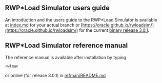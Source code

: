 ## RWP\*Load Simulator users guide

An introduction and the users guide to the RWP\*Load Simulator is available at
[index.md](index.md) for your actual branch or
[https://oracle.github.io/rwloadsim/](https://oracle.github.io/rwloadsim/)
for the current
[binary release 3.0.1](https://github.com/oracle/rwloadsim/releases).

## RWP\*Load Simulator reference manual

The reference manual is available after installation by typing
```
rwlman
```
or online (for release 3.0.1) in [refman/README.md](refman/README.md)
